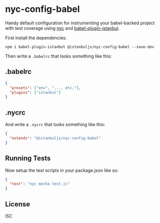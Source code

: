# nyc-config-babel

Handy default configuration for instrumenting your babel-backed
project with test coverage using [nyc](https://github.com/istanbuljs/nyc) and
[babel-plugin-istanbul](https://github.com/istanbuljs/babel-plugin-istanbul).

First install the dependencies:

`npm i babel-plugin-istanbul @istanbuljs/nyc-config-babel --save-dev`

Then write a `.babelrc` that looks something like this:

## .babelrc

```json
{
  "presets": ["env", "..., etc."],
  "plugins": ["istanbul"]
}
```

## .nycrc

And write a `.nycrc` that looks something like this:

```json
{
  "extends": "@istanbuljs/nyc-config-babel"
}
```

## Running Tests

Now setup the test scripts in your package.json like so:

```json
{
  "test": "nyc mocha test.js"
}
```

## License

ISC

